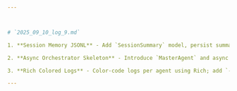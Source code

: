 ```yaml
---



# `2025_09_10_log_9.md`

1. **Session Memory JSONL** - Add `SessionSummary` model, persist summaries to JSONL, and CLI `history show`.

2. **Async Orchestrator Skeleton** - Introduce `MasterAgent` and async round-based flow with simple tests.

3. **Rich Colored Logs** - Color-code logs per agent using Rich; add `--no-color` flag.

---
```


